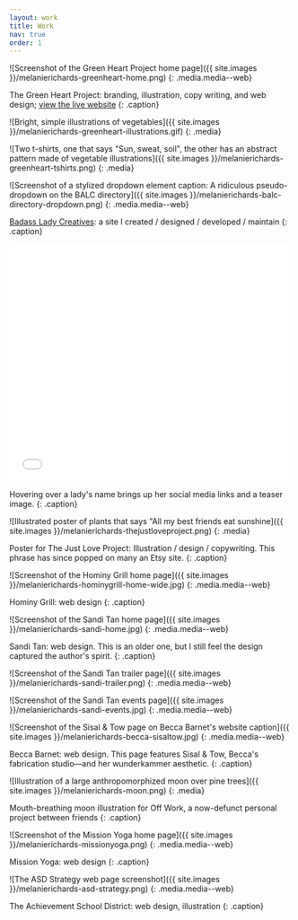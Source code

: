 ```yaml
---
layout: work
title: Work
nav: true
order: 1
---
```


![Screenshot of the Green Heart Project home page]({{ site.images }}/melanierichards-greenheart-home.png)
{: .media.media--web}

The Green Heart Project: branding, illustration, copy writing, and web design; [view the live website](http://greenheartsc.org/)
{: .caption}

![Bright, simple illustrations of vegetables]({{ site.images }}/melanierichards-greenheart-illustrations.gif)
{: .media}

![Two t-shirts, one that says "Sun, sweat, soil", the other has an abstract pattern made of vegetable illustrations]({{ site.images }}/melanierichards-greenheart-tshirts.png)
{: .media}

![Screenshot of a stylized dropdown element caption: A ridiculous pseudo-dropdown on the BALC directory]({{ site.images }}/melanierichards-balc-directory-dropdown.png)
{: .media.media--web}

[Badass Lady Creatives](http://baladycreatives.com): a site I created / designed / developed / maintain
{: .caption}

<div class="media media--web">
  <div class="vimeo">
    <iframe src="//player.vimeo.com/video/108202799?title=0&byline=0&portrait=0" width="500" height="424" frameborder="0" webkitallowfullscreen mozallowfullscreen allowfullscreen></iframe>
  </div>
</div>

Hovering over a lady's name brings up her social media links and a teaser image.
{: .caption}

![Illustrated poster of plants that says "All my best friends eat sunshine]({{ site.images }}/melanierichards-thejustloveproject.png)
{: .media}

Poster for The Just Love Project: Illustration / design / copywriting. This phrase has since popped on many an Etsy site.
{: .caption}

![Screenshot of the Hominy Grill home page]({{ site.images }}/melanierichards-hominygrill-home-wide.jpg)
{: .media.media--web}

Hominy Grill: web design
{: .caption}

![Screenshot of the Sandi Tan home page]({{ site.images }}/melanierichards-sandi-home.jpg)
{: .media.media--web}

Sandi Tan: web design. This is an older one, but I still feel the design captured the author's spirit.
{: .caption}

![Screenshot of the Sandi Tan trailer page]({{ site.images }}/melanierichards-sandi-trailer.png)
{: .media.media--web}

![Screenshot of the Sandi Tan events page]({{ site.images }}/melanierichards-sandi-events.jpg)
{: .media.media--web}

![Screenshot of the Sisal & Tow page on Becca Barnet's website caption]({{ site.images }}/melanierichards-becca-sisaltow.jpg)
{: .media.media--web}

Becca Barnet: web design. This page features Sisal & Tow, Becca's fabrication studio—and her wunderkammer aesthetic.
{: .caption}

![Illustration of a large anthropomorphized moon over pine trees]({{ site.images }}/melanierichards-moon.png)
{: .media}

Mouth-breathing moon illustration for Off Work, a now-defunct personal project between friends
{: .caption}

![Screenshot of the Mission Yoga home page]({{ site.images }}/melanierichards-missionyoga.png)
{: .media.media--web}

Mission Yoga: web design
{: .caption}

![The ASD Strategy web page screenshot]({{ site.images }}/melanierichards-asd-strategy.png)
{: .media.media--web}

The Achievement School District: web design, illustration
{: .caption}